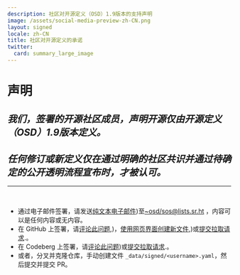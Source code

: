 ```yaml
---
description: 社区对开源定义（OSD）1.9版本的支持声明
image: /assets/social-media-preview-zh-CN.png
layout: signed
locale: zh-CN
title: 社区对开源定义的承诺
twitter:
  card: summary_large_image
---
```

# **声明**

## *我们，签署的开源社区成员，声明开源仅由开源定义（OSD）1.9版本定义。*

## *任何修订或新定义仅在通过明确的社区共识并通过待确定的公开透明流程宣布时，才被认可。*

---
<br>

- 通过电子邮件签署，请发送[纯文本电子邮件](https://useplaintext.email/))至[~osd/sos@lists.sr.ht](mailto:~osd/sos@lists.sr.ht) ，内容可以是任何内容或无内容。
- 在 GitHub 上签署，请[评论此问题](https://github.com/OpenSourceDefinition/sos/issues/1),)，[使用网页界面创建新文件](https://github.com/OpenSourceDefinition/sos/new/main/_data/signed),)或[提交拉取请求](https://github.com/OpenSourceDefinition/sos/pulls).。
- 在 Codeberg 上签署，请[评论此问题](https://codeberg.org/osd/sos/issues/1))或[提交拉取请求](https://codeberg.org/osd/sos/pulls).。
- 或者，分叉并克隆仓库，手动创建文件 `_data/signed/<username>.yaml`，然后提交并提交 PR。
